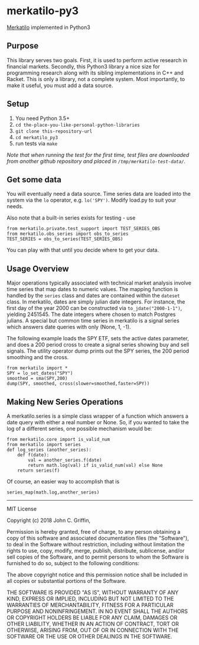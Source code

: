# merkatilo-py3
[Merkatilo](http://merkatilo.org) implemented in Python3 

## Purpose

This library serves two goals.  First, it is used to perform 
active research in financial markets.  Secondly, this Python3 library a
nice size for programming research along with its sibling implementations in C++ and Racket. 
This is only a library, not a complete system.  Most importantly, to make it useful,
you must add a data source.

## Setup

1) You need Python 3.5+
2) ``cd the-place-you-like-personal-python-libraries``
3) ``git clone this-repository-url``
4) ``cd merkatilo_py3``
5) run tests via ``make``

_Note that when running the test for the first time, test files are downloaded from another
github repository and placed in ``/tmp/merkatilo-test-data/``._

## Get some data

You will eventually need a data source.  Time series data are loaded into the system via the ``lo`` operator, e.g. ``lo('SPY')``.  Modify load.py to suit your needs.

Also note that a built-in series exists for testing - use 

```
from merkatilo.private.test_support import TEST_SERIES_OBS
from merkatilo.obs_series import obs_to_series
TEST_SERIES = obs_to_series(TEST_SERIES_OBS)
```
You can play with that until you decide where to get your data.  

## Usage Overview

Major operations typically associated with technical market analysis involve time series that map dates to numeric values.  The mapping function is handled by the ```series``` class and dates are contained within the ```dateset``` class.  In merkatilo, dates are simply julian date integers.  For instance, the first day of the year 2000 can be constructed via ``to_jdate("2000-1-1")``, yielding 2451545.  The date integers where chosen to match Postgres julians.  A special but common time series in merkatilo is a signal series which answers date queries with only (None, 1, -1).

The following example loads the SPY ETF, sets the active dates parameter, and does a 200 period cross to create a signal series showing buy and sell signals.  The utility operator dump prints out the SPY series, the 200 period smoothing and the cross.

```
from merkatilo import *
SPY = lo_set_dates("SPY")
smoothed = sma(SPY,200)
dump(SPY, smoothed, cross(slower=smoothed,faster=SPY))

```

## Making New Series Operations

A merkatilo.series is a simple class wrapper of a function which answers a date query 
with either a real number or None.  So, if you wanted to take the log of a different series,
one possible mechanism would be:

```
from merkatilo.core import is_valid_num
from merkatilo import series
def log_series (another_series):
	def f(date):
		val = another_series.f(date)
		return math.log(val) if is_valid_num(val) else None
	return series(f)
```

Of course, an easier way to accomplish that is
```
series_map(math.log,another_series)
```


- - -
MIT License

Copyright (c) 2018 John C. Griffin, 

Permission is hereby granted, free of charge, to any person obtaining a copy
of this software and associated documentation files (the "Software"), to deal
in the Software without restriction, including without limitation the rights
to use, copy, modify, merge, publish, distribute, sublicense, and/or sell
copies of the Software, and to permit persons to whom the Software is
furnished to do so, subject to the following conditions:

The above copyright notice and this permission notice shall be included in all
copies or substantial portions of the Software.

THE SOFTWARE IS PROVIDED "AS IS", WITHOUT WARRANTY OF ANY KIND, EXPRESS OR
IMPLIED, INCLUDING BUT NOT LIMITED TO THE WARRANTIES OF MERCHANTABILITY,
FITNESS FOR A PARTICULAR PURPOSE AND NONINFRINGEMENT. IN NO EVENT SHALL THE
AUTHORS OR COPYRIGHT HOLDERS BE LIABLE FOR ANY CLAIM, DAMAGES OR OTHER
LIABILITY, WHETHER IN AN ACTION OF CONTRACT, TORT OR OTHERWISE, ARISING FROM,
OUT OF OR IN CONNECTION WITH THE SOFTWARE OR THE USE OR OTHER DEALINGS IN THE
SOFTWARE.


